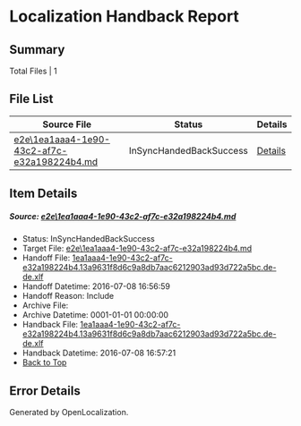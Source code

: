 # <a name='report-top'></a> Localization Handback Report

## Summary
 Total Files | 1

## File List
 Source File | Status | Details 
 ----------- | ------ | ------- 
 [e2e\1ea1aaa4-1e90-43c2-af7c-e32a198224b4.md](https://github.com/OpenLocalizationTestOrg/oltest/blob/a6767e79197e9c4d4cc38c0d52a23480cc4a2ace/e2e/1ea1aaa4-1e90-43c2-af7c-e32a198224b4.md) | InSyncHandedBackSuccess | [Details](#9a13ecd3d044241297a72f740009bdf7853e0af41)

## Item Details
##### <a name='9a13ecd3d044241297a72f740009bdf7853e0af41'></a> Source: [e2e\1ea1aaa4-1e90-43c2-af7c-e32a198224b4.md](https://github.com/OpenLocalizationTestOrg/oltest/blob/a6767e79197e9c4d4cc38c0d52a23480cc4a2ace/e2e/1ea1aaa4-1e90-43c2-af7c-e32a198224b4.md)
* Status: InSyncHandedBackSuccess
* Target File: [e2e\1ea1aaa4-1e90-43c2-af7c-e32a198224b4.md](https://github.com/OpenLocalizationTestOrg/oltest-dede-fly/blob/0c8b312a8b262b5d190a67f713f7aad098fc1cf0/e2e/1ea1aaa4-1e90-43c2-af7c-e32a198224b4.md)
* Handoff File: [1ea1aaa4-1e90-43c2-af7c-e32a198224b4.13a9631f8d6c9a8db7aac6212903ad93d722a5bc.de-de.xlf](https://github.com/OpenLocalizationTestOrg/olhandoff-e2e/blob/60839ac80e149f0eebce78fdc2142e1dcde9f421/ol-handoff/OpenLocalizationTestOrg/oltest-dede-fly/ci/ht/1ea1aaa4-1e90-43c2-af7c-e32a198224b4.13a9631f8d6c9a8db7aac6212903ad93d722a5bc.de-de.xlf)
* Handoff Datetime: 2016-07-08 16:56:59
* Handoff Reason: Include
* Archive File: 
* Archive Datetime: 0001-01-01 00:00:00
* Handback File: [1ea1aaa4-1e90-43c2-af7c-e32a198224b4.13a9631f8d6c9a8db7aac6212903ad93d722a5bc.de-de.xlf](https://github.com/OpenLocalizationTestOrg/olhandback-e2e/blob/40e76acd4b031f25960e6ed2f74264edc0b30e18/ol-handback/OpenLocalizationTestOrg/oltest-dede-fly/ci/ht/1ea1aaa4-1e90-43c2-af7c-e32a198224b4.13a9631f8d6c9a8db7aac6212903ad93d722a5bc.de-de.xlf)
* Handback Datetime: 2016-07-08 16:57:21
* [Back to Top](#report-top)


## Error Details

Generated by OpenLocalization.
